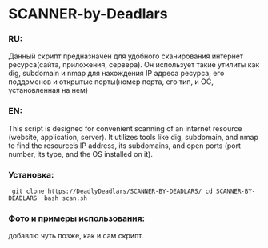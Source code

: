 # SCANNER-by-Deadlars 
### RU:
Данный скрипт предназначен для удобного сканирования интернет ресурса(сайта, приложения, сервера). Он использует такие утилиты как dig, subdomain и nmap для нахождения IP адреса ресурса, его поддоменов и открытые порты(номер порта, его тип, и ОС, установленная на нем) 
### EN: 
This script is designed for convenient scanning of an internet resource (website, application, server). It utilizes tools like dig, subdomain, and nmap to find the resource’s IP address, its subdomains, and open ports (port number, its type, and the OS installed on it).
### Установка: 
   ` git clone https://DeadlyDeadlars/SCANNER-BY-DEADLARS/
   cd SCANNER-BY-DEADLARS 
   bash scan.sh`
### Фото и примеры использования: 
добавлю чуть позже, как и сам скрипт.
